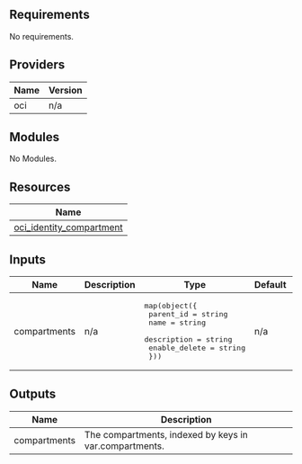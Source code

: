 ## Requirements

No requirements.

## Providers

| Name | Version |
|------|---------|
| oci | n/a |

## Modules

No Modules.

## Resources

| Name |
|------|
| [oci_identity_compartment](https://registry.terraform.io/providers/hashicorp/oci/latest/docs/resources/identity_compartment) |

## Inputs

| Name | Description | Type | Default | Required |
|------|-------------|------|---------|:--------:|
| compartments | n/a | <pre>map(object({<br>    parent_id     = string<br>    name          = string<br>    description   = string<br>    enable_delete = string<br>  }))</pre> | n/a | yes |

## Outputs

| Name | Description |
|------|-------------|
| compartments | The compartments, indexed by keys in var.compartments. |
